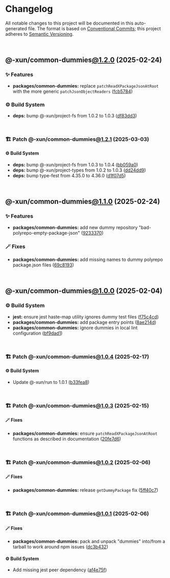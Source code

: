 # Changelog

All notable changes to this project will be documented in this auto-generated
file. The format is based on [Conventional Commits][1];
this project adheres to [Semantic Versioning][2].

<br />

## @-xun/common-dummies[@1.2.0][3] (2025-02-24)

### ✨ Features

- **packages/common-dummies:** replace `patchReadXPackageJsonAtRoot` with the more generic `patchJsonObjectReaders` ([fcb5784][4])

### ⚙️ Build System

- **deps:** bump @-xun/project-fs from 1.0.2 to 1.0.3 ([df83dd3][5])

<br />

### 🏗️ Patch @-xun/common-dummies[@1.2.1][6] (2025-03-03)

#### ⚙️ Build System

- **deps:** bump @-xun/project-fs from 1.0.3 to 1.0.4 ([bb059a0][7])
- **deps:** bump @-xun/project-types from 1.0.2 to 1.0.3 ([dd24dd9][8])
- **deps:** bump type-fest from 4.35.0 to 4.36.0 ([d1f07d5][9])

<br />

## @-xun/common-dummies[@1.1.0][10] (2025-02-24)

### ✨ Features

- **packages/common-dummies:** add new dummy repository "bad-polyrepo-empty-package-json" ([9233370][11])

### 🪄 Fixes

- **packages/common-dummies:** add missing names to dummy polyrepo package.json files ([69c8193][12])

<br />

## @-xun/common-dummies[@1.0.0][13] (2025-02-04)

### ⚙️ Build System

- **jest:** ensure jest haste-map utility ignores dummy test files ([f75c4cd][14])
- **packages/common-dummies:** add package entry points ([8ae214d][15])
- **packages/common-dummies:** ignore dummies in local lint configuration ([bf9dad1][16])

<br />

### 🏗️ Patch @-xun/common-dummies[@1.0.4][17] (2025-02-17)

#### ⚙️ Build System

- Update @-xun/run to 1.0.1 ([b33fea8][18])

<br />

### 🏗️ Patch @-xun/common-dummies[@1.0.3][19] (2025-02-15)

#### 🪄 Fixes

- **packages/common-dummies:** ensure `patchReadXPackageJsonAtRoot` functions as described in documentation ([20fe7d6][20])

<br />

### 🏗️ Patch @-xun/common-dummies[@1.0.2][21] (2025-02-06)

#### 🪄 Fixes

- **packages/common-dummies:** release `getDummyPackage` fix ([5ff40c7][22])

<br />

### 🏗️ Patch @-xun/common-dummies[@1.0.1][23] (2025-02-06)

#### 🪄 Fixes

- **packages/common-dummies:** pack and unpack "dummies" into/from a tarball to work around npm issues ([dc3b432][24])

#### ⚙️ Build System

- Add missing jest peer dependency ([af4e75f][25])

[1]: https://conventionalcommits.org
[2]: https://semver.org
[3]: https://github.com/Xunnamius/test-utils/compare/@-xun/common-dummies@1.1.0...@-xun/common-dummies@1.2.0
[4]: https://github.com/Xunnamius/test-utils/commit/fcb57846bd155af8f31af388dca019cd245ef5db
[5]: https://github.com/Xunnamius/test-utils/commit/df83dd30f9e67352f8ab16eb2fce0e37c0271bfc
[6]: https://github.com/Xunnamius/test-utils/compare/@-xun/common-dummies@1.2.0...@-xun/common-dummies@1.2.1
[7]: https://github.com/Xunnamius/test-utils/commit/bb059a0654fefa93a2c83bafb1c1981ccb4a1745
[8]: https://github.com/Xunnamius/test-utils/commit/dd24dd93cb0e3b3cfc3fc54c21ab921b4fc12c1d
[9]: https://github.com/Xunnamius/test-utils/commit/d1f07d525045ab6d400f22651f3a92577b41a24b
[10]: https://github.com/Xunnamius/test-utils/compare/@-xun/common-dummies@1.0.4...@-xun/common-dummies@1.1.0
[11]: https://github.com/Xunnamius/test-utils/commit/923337024cbc623bc2fa0a5a01535854a589bd24
[12]: https://github.com/Xunnamius/test-utils/commit/69c8193aa5c89489bde2b1fe45ecd3ae64694cb3
[13]: https://github.com/Xunnamius/test-utils/compare/8ae214d3b2af53c3db3a28f45d32879c57e7abed...@-xun/common-dummies@1.0.0
[14]: https://github.com/Xunnamius/test-utils/commit/f75c4cd929f5d1720d466436ad2ee5c68cced170
[15]: https://github.com/Xunnamius/test-utils/commit/8ae214d3b2af53c3db3a28f45d32879c57e7abed
[16]: https://github.com/Xunnamius/test-utils/commit/bf9dad1dc32da28cbc1e037209c9470095d7efa6
[17]: https://github.com/Xunnamius/test-utils/compare/@-xun/common-dummies@1.0.3...@-xun/common-dummies@1.0.4
[18]: https://github.com/Xunnamius/test-utils/commit/b33fea8db53369e4e821d273ed05fd0d4c91b749
[19]: https://github.com/Xunnamius/test-utils/compare/@-xun/common-dummies@1.0.2...@-xun/common-dummies@1.0.3
[20]: https://github.com/Xunnamius/test-utils/commit/20fe7d62494fb77ea173fac80554b55d46ebc25a
[21]: https://github.com/Xunnamius/test-utils/compare/@-xun/common-dummies@1.0.1...@-xun/common-dummies@1.0.2
[22]: https://github.com/Xunnamius/test-utils/commit/5ff40c77a98ed0a1d0df44772fe12318f1efb439
[23]: https://github.com/Xunnamius/test-utils/compare/@-xun/common-dummies@1.0.0...@-xun/common-dummies@1.0.1
[24]: https://github.com/Xunnamius/test-utils/commit/dc3b432f6d15898a8396cf56c73f03cafcecb7a9
[25]: https://github.com/Xunnamius/test-utils/commit/af4e75f9b436c758cd44a902f489c5640d8b2b47
